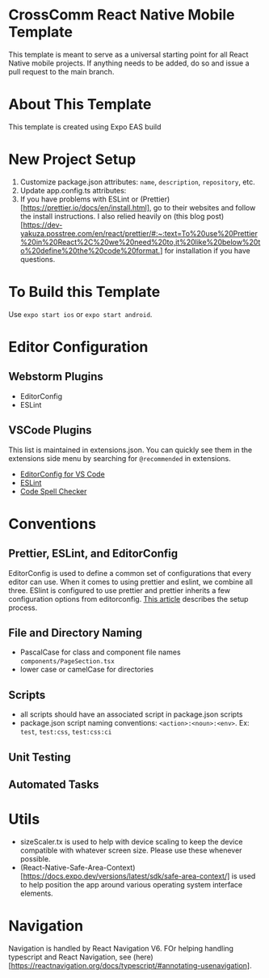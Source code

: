 # CrossComm React Native Mobile Template

This template is meant to serve as a universal starting point for all React Native mobile projects. If anything needs to be added, do so and issue a pull request to the main branch.

# About This Template

This template is created using Expo EAS build

# New Project Setup

1. Customize package.json attributes: `name`, `description`, `repository`, etc.
2. Update app.config.ts attributes:
3. If you have problems with ESLint or (Prettier)[https://prettier.io/docs/en/install.html], go to their websites and follow the install instructions. I also relied heavily on (this blog post)[https://dev-yakuza.posstree.com/en/react/prettier/#:~:text=To%20use%20Prettier%20in%20React%2C%20we%20need%20to,it%20like%20below%20to%20define%20the%20code%20format.] for installation if you have questions. 

# To Build this Template

Use `expo start ios` or `expo start android`.

# Editor Configuration

## Webstorm Plugins

- EditorConfig
- ESLint

## VSCode Plugins

This list is maintained in extensions.json. You can quickly see them in the extensions side menu by searching for `@recommended` in extensions.

- [EditorConfig for VS Code](https://marketplace.visualstudio.com/items?itemName=EditorConfig.EditorConfig)
- [ESLint](https://marketplace.visualstudio.com/items?itemName=dbaeumer.vscode-eslint)
- [Code Spell Checker](https://marketplace.visualstudio.com/items?itemName=streetsidesoftware.code-spell-checker)

# Conventions

## Prettier, ESLint, and EditorConfig

EditorConfig is used to define a common set of configurations that every editor can use. When it comes to using prettier and eslint, we combine all three. ESlint is configured to use prettier and prettier inherits a few configuration options from editorconfig. [This article](https://blog.theodo.com/2019/08/empower-your-dev-environment-with-eslint-prettier-and-editorconfig-with-no-conflicts/) describes the setup process.

## File and Directory Naming

- PascalCase for class and component file names `components/PageSection.tsx`
- lower case or camelCase for directories

## Scripts

- all scripts should have an associated script in package.json scripts
- package.json script naming conventions: `<action>:<noun>:<env>`. Ex: `test`, `test:css`, `test:css:ci`

## Unit Testing

## Automated Tasks

# Utils

- sizeScaler.tx is used to help with device scaling to keep the device compatible with whatever screen size. Please use these whenever possible.
- (React-Native-Safe-Area-Context)[https://docs.expo.dev/versions/latest/sdk/safe-area-context/] is used to help position the app around various operating system interface elements.

# Navigation

Navigation is handled by React Navigation V6. FOr helping handling typescript and React Navigation, see (here)[https://reactnavigation.org/docs/typescript/#annotating-usenavigation]. 
